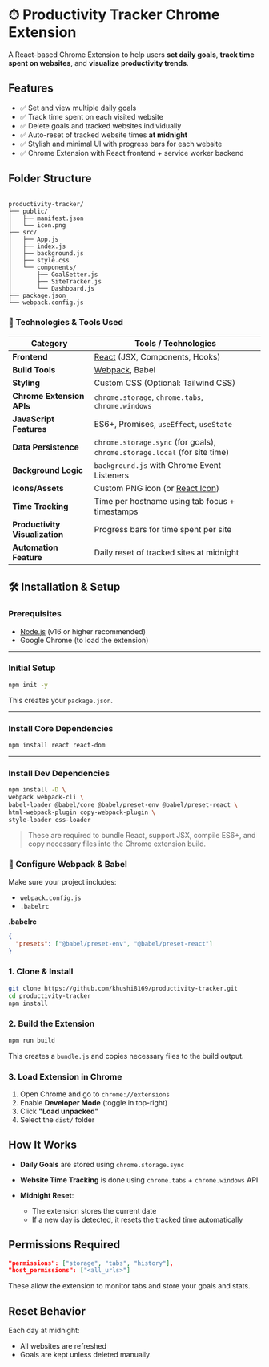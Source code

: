 

# ⏱ Productivity Tracker Chrome Extension

A React-based Chrome Extension to help users **set daily goals**, **track time spent on websites**, and **visualize productivity trends**.

## Features

- ✅ Set and view multiple daily goals
- ✅ Track time spent on each visited website
- ✅ Delete goals and tracked websites individually
- ✅ Auto-reset of tracked website times **at midnight**
- ✅ Stylish and minimal UI with progress bars for each website
- ✅ Chrome Extension with React frontend + service worker backend


## Folder Structure

```

productivity-tracker/
├── public/
│   ├── manifest.json
│   └── icon.png
├── src/
│   ├── App.js
│   ├── index.js
│   ├── background.js
│   ├── style.css
│   └── components/
│       ├── GoalSetter.js
│       ├── SiteTracker.js
│       └── Dashboard.js
├── package.json
└── webpack.config.js

```

### 🧪 Technologies & Tools Used

| Category                       | Tools / Technologies                                                      |
| ------------------------------ | ------------------------------------------------------------------------- |
| **Frontend**                   | [React](https://reactjs.org) (JSX, Components, Hooks)                     |
| **Build Tools**                | [Webpack](https://webpack.js.org), Babel                                  |
| **Styling**                    | Custom CSS (Optional: Tailwind CSS)                                       |
| **Chrome Extension APIs**      | `chrome.storage`, `chrome.tabs`, `chrome.windows`                         |
| **JavaScript Features**        | ES6+, Promises, `useEffect`, `useState`                                   |
| **Data Persistence**           | `chrome.storage.sync` (for goals), `chrome.storage.local` (for site time) |
| **Background Logic**           | `background.js` with Chrome Event Listeners                               |
| **Icons/Assets**               | Custom PNG icon (or [React Icon](https://react-icons.github.io))          |
| **Time Tracking**              | Time per hostname using tab focus + timestamps                            |
| **Productivity Visualization** | Progress bars for time spent per site                                     |
| **Automation Feature**         | Daily reset of tracked sites at midnight                                  |

## 🛠️ Installation & Setup

### Prerequisites

- [Node.js](https://nodejs.org/) (v16 or higher recommended)
- Google Chrome (to load the extension)

---

### Initial Setup

```bash
npm init -y
````

This creates your `package.json`.

---

### Install Core Dependencies

```bash
npm install react react-dom
```

---

### Install Dev Dependencies

```bash
npm install -D \
webpack webpack-cli \
babel-loader @babel/core @babel/preset-env @babel/preset-react \
html-webpack-plugin copy-webpack-plugin \
style-loader css-loader
```

> These are required to bundle React, support JSX, compile ES6+, and copy necessary files into the Chrome extension build.


### 🔧 Configure Webpack & Babel

Make sure your project includes:

* `webpack.config.js`
* `.babelrc`

**.babelrc**

```json
{
  "presets": ["@babel/preset-env", "@babel/preset-react"]
}
```

### 1. Clone & Install

```bash
git clone https://github.com/khushi8169/productivity-tracker.git
cd productivity-tracker
npm install
````

### 2. Build the Extension

```bash
npm run build
```

This creates a `bundle.js` and copies necessary files to the build output.

### 3. Load Extension in Chrome

1. Open Chrome and go to `chrome://extensions`
2. Enable **Developer Mode** (toggle in top-right)
3. Click **"Load unpacked"**
4. Select the `dist/` folder

## How It Works

* **Daily Goals** are stored using `chrome.storage.sync`
* **Website Time Tracking** is done using `chrome.tabs` + `chrome.windows` API
* **Midnight Reset**:

  * The extension stores the current date
  * If a new day is detected, it resets the tracked time automatically

## Permissions Required

```json
"permissions": ["storage", "tabs", "history"],
"host_permissions": ["<all_urls>"]
```

These allow the extension to monitor tabs and store your goals and stats.


## Reset Behavior

Each day at midnight:

* All websites are refreshed
* Goals are kept unless deleted manually


